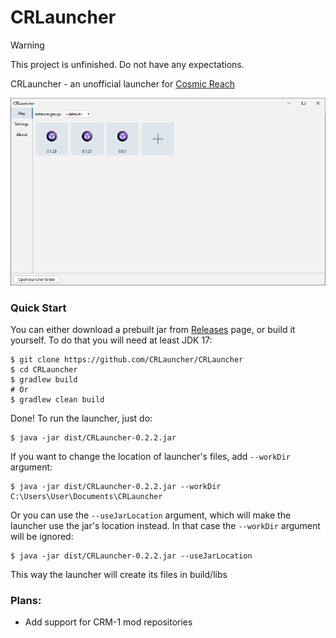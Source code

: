# CRLauncher

> [!WARNING]  
> This project is unfinished. Do not have any expectations.

CRLauncher - an unofficial launcher for [Cosmic Reach](https://finalforeach.itch.io/cosmic-reach)

![Screenshot.png](images/Screenshot.png)

### Quick Start

You can either download a prebuilt jar from [Releases](https://github.com/CRLauncher/CRLauncher/releases) page, or build it yourself. To do that you will need at least JDK 17:
```shell
$ git clone https://github.com/CRLauncher/CRLauncher
$ cd CRLauncher
$ gradlew build
# Or 
$ gradlew clean build
```

Done! To run the launcher, just do:
```shell
$ java -jar dist/CRLauncher-0.2.2.jar
```

If you want to change the location of launcher's files, add `--workDir` argument:
```shell
$ java -jar dist/CRLauncher-0.2.2.jar --workDir C:\Users\User\Documents\CRLauncher
```

Or you can use the `--useJarLocation` argument, which will make the launcher use the jar's location instead. In that case the `--workDir` argument will be ignored:
```shell
$ java -jar dist/CRLauncher-0.2.2.jar --useJarLocation
```
This way the launcher will create its files in build/libs


### Plans:
 - Add support for CRM-1 mod repositories